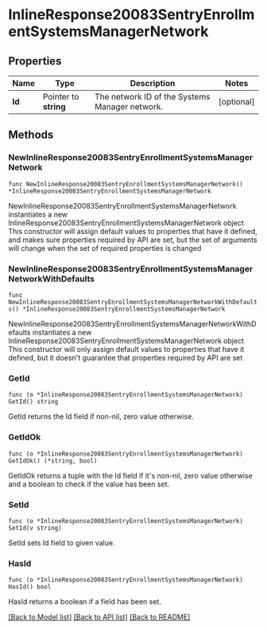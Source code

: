 # InlineResponse20083SentryEnrollmentSystemsManagerNetwork

## Properties

Name | Type | Description | Notes
------------ | ------------- | ------------- | -------------
**Id** | Pointer to **string** | The network ID of the Systems Manager network. | [optional] 

## Methods

### NewInlineResponse20083SentryEnrollmentSystemsManagerNetwork

`func NewInlineResponse20083SentryEnrollmentSystemsManagerNetwork() *InlineResponse20083SentryEnrollmentSystemsManagerNetwork`

NewInlineResponse20083SentryEnrollmentSystemsManagerNetwork instantiates a new InlineResponse20083SentryEnrollmentSystemsManagerNetwork object
This constructor will assign default values to properties that have it defined,
and makes sure properties required by API are set, but the set of arguments
will change when the set of required properties is changed

### NewInlineResponse20083SentryEnrollmentSystemsManagerNetworkWithDefaults

`func NewInlineResponse20083SentryEnrollmentSystemsManagerNetworkWithDefaults() *InlineResponse20083SentryEnrollmentSystemsManagerNetwork`

NewInlineResponse20083SentryEnrollmentSystemsManagerNetworkWithDefaults instantiates a new InlineResponse20083SentryEnrollmentSystemsManagerNetwork object
This constructor will only assign default values to properties that have it defined,
but it doesn't guarantee that properties required by API are set

### GetId

`func (o *InlineResponse20083SentryEnrollmentSystemsManagerNetwork) GetId() string`

GetId returns the Id field if non-nil, zero value otherwise.

### GetIdOk

`func (o *InlineResponse20083SentryEnrollmentSystemsManagerNetwork) GetIdOk() (*string, bool)`

GetIdOk returns a tuple with the Id field if it's non-nil, zero value otherwise
and a boolean to check if the value has been set.

### SetId

`func (o *InlineResponse20083SentryEnrollmentSystemsManagerNetwork) SetId(v string)`

SetId sets Id field to given value.

### HasId

`func (o *InlineResponse20083SentryEnrollmentSystemsManagerNetwork) HasId() bool`

HasId returns a boolean if a field has been set.


[[Back to Model list]](../README.md#documentation-for-models) [[Back to API list]](../README.md#documentation-for-api-endpoints) [[Back to README]](../README.md)


